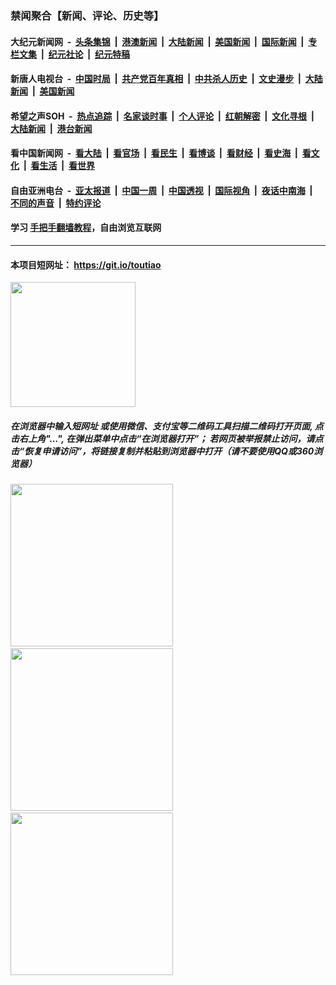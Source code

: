 ### 禁闻聚合【新闻、评论、历史等】

#### 大纪元新闻网 &nbsp;-&nbsp; [头条集锦](indexes/E头条集锦.md?t=02040222) &nbsp;|&nbsp; [港澳新闻](indexes/E港澳新闻.md?t=02040222)  &nbsp;|&nbsp; [大陆新闻](indexes/E大陆新闻.md?t=02040222) &nbsp;|&nbsp; [美国新闻](indexes/E美国新闻.md?t=02040222) &nbsp;|&nbsp; [国际新闻](indexes/E国际新闻.md?t=02040222) &nbsp;|&nbsp; [专栏文集](indexes/E专栏文集.md?t=02040222) &nbsp;|&nbsp; [纪元社论](indexes/E纪元社论.md?t=02040222) &nbsp;|&nbsp; [纪元特稿](indexes/E纪元特稿.md?t=02040222) 

#### 新唐人电视台 &nbsp;-&nbsp; [中国时局](indexes/N中国时局.md?t=02040222) &nbsp;|&nbsp; [共产党百年真相](indexes/N共产党百年真相.md?t=02040222) &nbsp;|&nbsp; [中共杀人历史](indexes/N中共杀人历史.md?t=02040222) &nbsp;|&nbsp; [文史漫步](indexes/N文史漫步.md?t=02040222) &nbsp;|&nbsp; [大陆新闻](indexes/N大陆新闻.md?t=02040222) &nbsp;|&nbsp; [美国新闻](indexes/N美国新闻.md?t=02040222)

#### 希望之声SOH &nbsp;-&nbsp; [热点追踪](indexes/H热点追踪.md?t=02040222) &nbsp;|&nbsp; [名家谈时事](indexes/H名家谈时事.md?t=02040222) &nbsp;|&nbsp; [个人评论](indexes/H个人评论.md?t=02040222)  &nbsp;|&nbsp; [红朝解密](indexes/H红朝解密.md?t=02040222) &nbsp;|&nbsp; [文化寻根](indexes/H文化寻根.md?t=02040222) &nbsp;|&nbsp; [大陆新闻](indexes/H大陆新闻.md?t=02040222) &nbsp;|&nbsp; [港台新闻](indexes/H港台新闻.md?t=02040222)

#### 看中国新闻网 &nbsp;-&nbsp; [看大陆](indexes/S看大陆.md?t=02040222) &nbsp;|&nbsp; [看官场](indexes/S看官场.md?t=02040222) &nbsp;|&nbsp; [看民生](indexes/S看民生.md?t=02040222)  &nbsp;|&nbsp; [看博谈](indexes/S看博谈.md?t=02040222) &nbsp;|&nbsp; [看财经](indexes/S看财经.md?t=02040222) &nbsp;|&nbsp; [看史海](indexes/S看史海.md?t=02040222) &nbsp;|&nbsp; [看文化](indexes/S看文化.md?t=02040222) &nbsp;|&nbsp; [看生活](indexes/S看生活.md?t=02040222) &nbsp;|&nbsp; [看世界](indexes/S看世界.md?t=02040222)

#### 自由亚洲电台 &nbsp;-&nbsp; [亚太报道](indexes/R亚太报道.md?t=02040222) &nbsp;|&nbsp; [中国一周](indexes/R中国一周.md?t=02040222) &nbsp;|&nbsp; [中国透视](indexes/R中国透视.md?t=02040222)  &nbsp;|&nbsp; [国际视角](indexes/R国际视角.md?t=02040222) &nbsp;|&nbsp; [夜话中南海](indexes/R夜话中南海.md?t=02040222) &nbsp;|&nbsp; [不同的声音](indexes/R不同的声音.md?t=02040222) &nbsp;|&nbsp; [特约评论](indexes/R特约评论.md?t=02040222)

#### 学习 [手把手翻墙教程](https://github.com/gfw-breaker/guides/wiki)，自由浏览互联网

----

#### 本项目短网址： https://git.io/toutiao
<img src="https://raw.githubusercontent.com/gfw-breaker/banned-news/master/scripts/img/qr.png" width="200px"/>  

##### 在浏览器中输入短网址 或使用微信、支付宝等二维码工具扫描二维码打开页面, 点击右上角"...", 在弹出菜单中点击“在浏览器打开”； 若网页被举报禁止访问，请点击“恢复申请访问”，将链接复制并粘贴到浏览器中打开（请不要使用QQ或360浏览器）

<img src="https://raw.githubusercontent.com/gfw-breaker/banned-news/master/scripts/img/1.png" width="260px"/> &nbsp; <img src="https://raw.githubusercontent.com/gfw-breaker/banned-news/master/scripts/img/2.png" width="260px"/> &nbsp; <img src="https://raw.githubusercontent.com/gfw-breaker/banned-news/master/scripts/img/3.png" width="260px"/>
